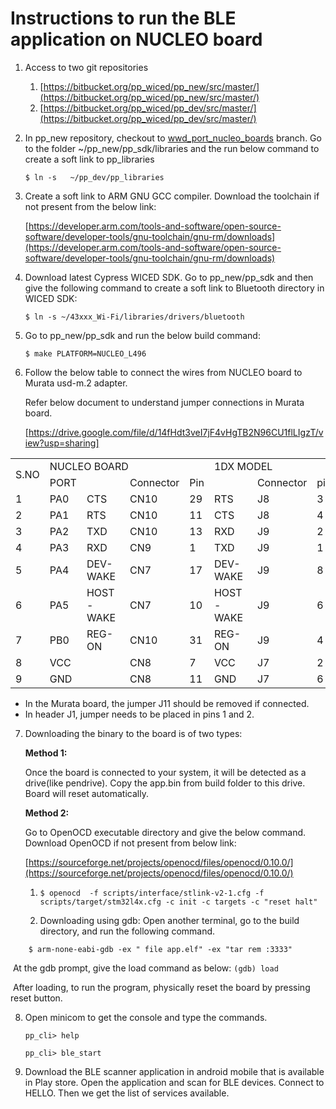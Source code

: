 # Instructions to run the BLE application on NUCLEO board



1. Access to two git repositories
    1. [https://bitbucket.org/pp_wiced/pp_new/src/master/](https://bitbucket.org/pp_wiced/pp_new/src/master/)
    2. [https://bitbucket.org/pp_wiced/pp_dev/src/master/](https://bitbucket.org/pp_wiced/pp_dev/src/master/)  
1. In pp_new repository, checkout  to [wwd_port_nucleo_boards](https://bitbucket.org/pp_wiced/pp_new/branch/wwd_port_nucleo_boards) branch.  Go to the folder ~/pp_new/pp_sdk/libraries and the run below command  to create a soft link to pp_libraries

    ```
    $ ln -s   ~/pp_dev/pp_libraries
    ```


3. Create a soft link to ARM GNU GCC compiler. Download the toolchain if not present from the below link:

    [https://developer.arm.com/tools-and-software/open-source-software/developer-tools/gnu-toolchain/gnu-rm/downloads](https://developer.arm.com/tools-and-software/open-source-software/developer-tools/gnu-toolchain/gnu-rm/downloads)

4. Download latest Cypress WICED SDK. Go to pp_new/pp_sdk and then give the following command to create a soft link to Bluetooth directory in WICED SDK:

    ```
    $ ln -s ~/43xxx_Wi-Fi/libraries/drivers/bluetooth
    ```


5. Go to pp_new/pp_sdk and run the below build command:

    ```
    $ make PLATFORM=NUCLEO_L496
    ```


6. Follow the below table to connect the wires from NUCLEO board to Murata usd-m.2 adapter. 

    Refer below document to understand jumper connections in Murata board. 


    [https://drive.google.com/file/d/14fHdt3veI7jF4vHgTB2N96CU1flLIgzT/view?usp=sharing] 


<table>
  <tr>
   <td rowspan="2" >
S.NO
   </td>
   <td colspan="4" >NUCLEO BOARD
   </td>
   <td colspan="3" >1DX MODEL 
   </td>
  </tr>
  <tr>
   <td>PORT
   </td>
   <td>
   </td>
   <td>Connector 
   </td>
   <td>Pin 
   </td>
   <td>
   </td>
   <td>Connector 
   </td>
   <td>pin
   </td>
  </tr>
  <tr>
   <td>1
   </td>
   <td> PA0
   </td>
   <td>CTS
   </td>
   <td>CN10
   </td>
   <td>29
   </td>
   <td>RTS
   </td>
   <td>J8
   </td>
   <td>3
   </td>
  </tr>
  <tr>
   <td>2
   </td>
   <td>PA1
   </td>
   <td>RTS
   </td>
   <td>CN10
   </td>
   <td>11
   </td>
   <td>CTS
   </td>
   <td>J8
   </td>
   <td>4
   </td>
  </tr>
  <tr>
   <td>3
   </td>
   <td>PA2
   </td>
   <td>TXD
   </td>
   <td>CN10
   </td>
   <td>13
   </td>
   <td>RXD
   </td>
   <td>J9
   </td>
   <td>2
   </td>
  </tr>
  <tr>
   <td>4
   </td>
   <td>PA3
   </td>
   <td>RXD
   </td>
   <td>CN9
   </td>
   <td>1
   </td>
   <td>TXD
   </td>
   <td>J9
   </td>
   <td>1
   </td>
  </tr>
  <tr>
   <td>5
   </td>
   <td>PA4
   </td>
   <td>DEV-WAKE
   </td>
   <td>CN7
   </td>
   <td>17
   </td>
   <td>DEV-WAKE
   </td>
   <td>J9
   </td>
   <td>8
   </td>
  </tr>
  <tr>
   <td>6
   </td>
   <td>PA5
   </td>
   <td>HOST-WAKE
   </td>
   <td>CN7
   </td>
   <td>10
   </td>
   <td>HOST-WAKE
   </td>
   <td>J9
   </td>
   <td>6
   </td>
  </tr>
  <tr>
   <td>7
   </td>
   <td>PB0
   </td>
   <td>REG-ON
   </td>
   <td>CN10
   </td>
   <td>31
   </td>
   <td>REG-ON
   </td>
   <td>J9
   </td>
   <td>4
   </td>
  </tr>
  <tr>
   <td>8
   </td>
   <td colspan="2" >VCC
   </td>
   <td>CN8
   </td>
   <td>7
   </td>
   <td>VCC
   </td>
   <td>J7
   </td>
   <td>2
   </td>
  </tr>
  <tr>
   <td>9
   </td>
   <td colspan="2" >GND
   </td>
   <td>CN8
   </td>
   <td>11
   </td>
   <td>GND
   </td>
   <td>J7
   </td>
   <td>6
   </td>
  </tr>
</table>




*   In the Murata board, the jumper J11 should be removed if connected.
*   In header J1, jumper needs to be placed in pins 1 and 2.
7. Downloading the binary to the board is of two types:

    **Method 1:**

    Once the board is connected to your system, it will be detected as a drive(like pendrive). Copy the app.bin from build folder to this drive.
    Board will reset automatically.

    **Method 2:**

    Go to OpenOCD executable directory and give the below command. Download OpenOCD if not present from below link:

    [https://sourceforge.net/projects/openocd/files/openocd/0.10.0/](https://sourceforge.net/projects/openocd/files/openocd/0.10.0/)

    1. `$ openocd  -f scripts/interface/stlink-v2-1.cfg -f scripts/target/stm32l4x.cfg -c init -c targets -c "reset halt"`

    2. Downloading using gdb:
       Open another terminal, go to the build directory, and run the following command.


```
    $ arm-none-eabi-gdb -ex " file app.elf" -ex "tar rem :3333"
```

​              At the gdb prompt, give the load command as below:
              ```
              (gdb) load
              ```


​              After loading, to run the program, physically reset the board by pressing reset button.

8. Open minicom to get the console and type the commands. 

    ```
    pp_cli> help

    pp_cli> ble_start
    ```


9. Download the BLE scanner application in android mobile that is available in Play store. Open the application and scan for BLE devices. Connect to HELLO. Then we get the list of services available.
